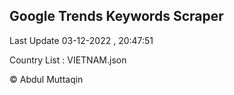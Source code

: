 

## Google Trends Keywords Scraper 
 
Last Update 03-12-2022 , 20:47:51

Country List :
VIETNAM.json



© Abdul Muttaqin 
